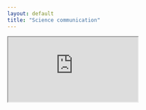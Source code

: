 ```yaml
---
layout: default
title: "Science communication"
---
```


<div id="small-dialog" class="zoom-anim-dialog mfp-hide">
                            <iframe src="https://youtube.com/embed/Bv1kkVsz5CM" allowfullscreen>
